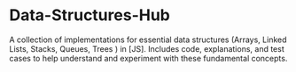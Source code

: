 # Data-Structures-Hub
A collection of implementations for essential data structures (Arrays, Linked Lists, Stacks, Queues, Trees ) in [JS]. Includes code, explanations, and test cases to help understand and experiment with these fundamental concepts.
